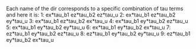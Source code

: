 Each name of the dir corresponds to a specific combination of tau terms and here it is:
1: ex\*tau_b1 ez\*tau_b2 ez\*tau_u
2: ex\*tau_b1 ez\*tau_b2 ey\*tau_u
3: ex\*tau_b1 ez\*tau_b2 ex\*tau_u
4: ex\*tau_b1 ey\*tau_b2 ez\*tau_u
5: ex\*tau_b1 ey\*tau_b2 ey\*tau_u
6: ex\*tau_b1 ey\*tau_b2 ex\*tau_u
7: ez\*tau_b1 ey\*tau_b2 ez\*tau_u
8: ez\*tau_b1 ey\*tau_b2 ey\*tau_u
9: ez\*tau_b1 ey\*tau_b2 ex\*tau_u